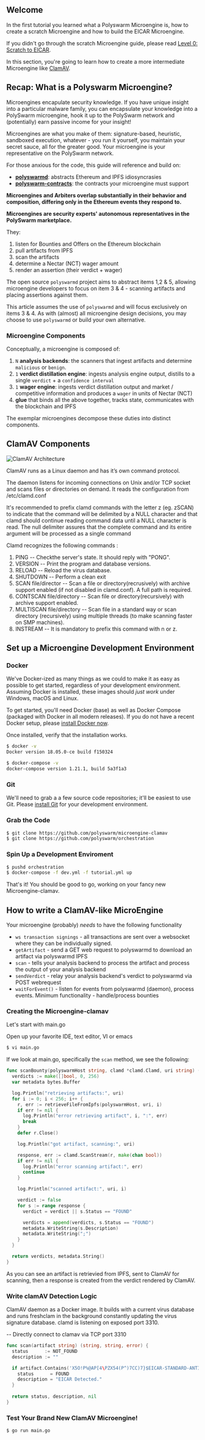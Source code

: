 ## Welcome

In the first tutorial you learned what a Polyswarm Microengine is, how to create a scratch Microengine and how to build the EICAR Microengine.

If you didn't go through the scratch Microengine guide, please read [Level 0: Scratch to EICAR](/Level-0-scratch-to-eicar).

In this section, you're going to learn how to create a more intermediate Microengine like [ClamAV](https://github.com/mko-x/docker-clamav).

## Recap: What is a Polyswarm Microengine?

Microengines encapulate security knowledge. If you have unique insight into a particular malware family, you can encapsulate your knowledge into a PolySwarm microengine, hook it up to the PolySwarm network and (potentially) earn passive income for your insight!

Microengines are what you make of them: signature-based, heuristic, sandboxed execution, whatever - you run it yourself, you maintain your secret sauce, all for the greater good. Your microengine is your representative on the PolySwarm network.

For those anxious for the code, this guide will reference and build on:
* [**polyswarmd**](https://github.com/polyswarm/polyswarmd): abstracts Ethereum and IPFS idiosyncrasies
* [**polyswarm-contracts**](https://github.com/polyswarm/polyswarm-contracts): the contracts your microengine must support

**Microengines and Arbiters overlap substantially in their behavior and composition, differing only in the Ethereum events they respond to.**

**Microengines are security experts' autonomous representatives in the PolySwarm marketplace.**

They:
1. listen for Bounties and Offers on the Ethereum blockchain
2. pull artifacts from IPFS
3. scan the artifacts 
4. determine a Nectar (NCT) wager amount
5. render an assertion (their verdict + wager)

The open source `polyswarmd` project aims to abstract items 1,2 & 5, allowing microengine developers to focus on item 3 & 4 - scanning artifacts and placing assertions against them.

This article assumes the use of `polyswarmd` and will focus exclusively on items 3 & 4.
As with (almost) all microengine design decisions, you may choose to use `polyswarmd` or build your own alternative.

### Microengine Components
Conceptually, a microengine is composed of:
1. `N` **analysis backends**: the scanners that ingest artifacts and determine `malicious` or `benign`. 
1. `1` **verdict distillation engine**: ingests analysis engine output, distills to a single `verdict` + a `confidence interval`
1. `1` **wager engine**: ingests verdict distillation output and market / competitive information and produces a `wager` in units of Nectar (NCT)
1. **glue** that binds all the above together, tracks state, communicates with the blockchain and IPFS

The exemplar microengines decompose these duties into distinct components.

## ClamAV Components

![ClamAV Architecture](/public-src/images/virusscanner-deployment.png)

ClamAV runs as a Linux daemon and has it’s own command protocol. 

The daemon listens for incoming connections on Unix and/or TCP socket and scans files or directories on demand. 
It reads the configuration from /etc/clamd.conf

It's recommended to prefix clamd commands with the letter z (eg. zSCAN) to indicate that the command will be delimited by a NULL character and that 
clamd should continue reading command data until a NULL character is read. 
The null delimiter assures that the complete command and its entire argument will be processed as a single command

Clamd recognizes the following commands :
1. PING
    -- Checkthe server's state. It should reply with "PONG".
2. VERSION
    -- Print the program and database versions.
3. RELOAD
    -- Reload the virus database.
4. SHUTDOWN
    -- Perform a clean exit
5. SCAN file/director
    -- Scan a file or directory(recrusively) with archive support enabled (if not disabled in clamd.conf). A full path is required.
6. CONTSCAN file/directory
    -- Scan file or directory(recursively) with archive support enabled.  
7. MULTISCAN file/directory
    -- Scan file in a standard way or scan directory (recursively) using multiple threads (to make scanning faster on SMP machines).
8. INSTREAM
    -- It is mandatory to prefix this command with n or z.

## Set up a Microengine Development Environment

### Docker

We've Docker-ized as many things as we could to make it as easy as possible to get started, regardless of your development environment. Assuming Docker is installed, these images should *just work* under Windows, macOS and Linux.

To get started, you'll need Docker (base) as well as Docker Compose (packaged with Docker in all modern releases).
If you do not have a recent Docker setup, please [install Docker now](https://www.docker.com/community-edition).

Once installed, verify that the installation works.

```sh
$ docker -v
Docker version 18.05.0-ce build f150324

$ docker-compose -v
docker-compose version 1.21.1, build 5a3f1a3
```

### Git

We'll need to grab a a few source code repositories; it'll be easiest to use Git.
Please [install Git](https://git-scm.com/book/en/v2/Getting-Started-Installing-Git) for your development environment.

### Grab the Code

```sh
$ git clone https://github.com/polyswarm/microengine-clamav
$ git clone https://github.com/polyswarm/orchestration
```

### Spin Up a Development Enviroment

```sh
$ pushd orchestration
$ docker-compose -f dev.yml -f tutorial.yml up
```

That's it! You should be good to go, working on your fancy new Microengine-clamav.

## How to write a ClamAV-like MicroEngine

Your microengine (probably) *needs* to have the following functionality
- `ws transaction signings` - all transactions are sent over a websocket where they can be individually signed.
- `getArtifact` - send a GET web request to polyswarmd to download an artifact via polyswarmd IPFS
- `scan` - tells your analysis backend to process the artifact and process the output of your analysis backend
- `sendVerdict` - relay your analysis backend's verdict to polyswarmd via POST webrequest
- `waitForEvent()` - listen for events from polyswarmd (daemon), process events. Minimum functionality - handle/process bounties  
 
### Creating the Microengine-clamav

Let's start with main.go  

Open up your favorite IDE, text editor, VI or emacs

```sh
$ vi main.go
```

If we look at main.go, specifically the `scan` method, we see the following:
```go
func scanBounty(polyswarmHost string, clamd *clamd.Clamd, uri string) ([]bool, string) {
  verdicts := make([]bool, 0, 256)
  var metadata bytes.Buffer

  log.Println("retrieving artifacts:", uri)
  for i := 0; i < 256; i++ {
    r, err := retrieveFileFromIpfs(polyswarmHost, uri, i)
    if err != nil {
      log.Println("error retrieving artifact", i, ":", err)
      break
    }
    defer r.Close()

    log.Println("got artifact, scanning:", uri)

    response, err := clamd.ScanStream(r, make(chan bool))
    if err != nil {
      log.Println("error scanning artifact:", err)
      continue
    }

    log.Println("scanned artifact:", uri, i)

    verdict := false
    for s := range response {
      verdict = verdict || s.Status == "FOUND"

      verdicts = append(verdicts, s.Status == "FOUND")
      metadata.WriteString(s.Description)
      metadata.WriteString(";")
    }
  }

  return verdicts, metadata.String()
}
```

As you can see an artifact is retrievied from IPFS, sent to ClamAV for scanning, then a response is created from the verdict rendered by ClamAV.

### Write clamAV Detection Logic

ClamAV daemon as a Docker image. 
It builds with a current virus database and runs freshclam in the background constantly updating the virus signature database. clamd is listening on exposed port 3310.

-- Directly connect to clamav via TCP port 3310

```go
func scan(artifact string) (string, string, error) {
  status      := NOT_FOUND
  description := ""

  if artifact.Contains('X5O!P%@AP[4\PZX54(P^)7CC)7}$EICAR-STANDARD-ANTIVIRUS-TEST-FILE!$H+H*'){
    status      = FOUND
    description = "EICAR Detected." 
  }
    
  return status, description, nil
}
```

### Test Your Brand New ClamAV Microengine!

```sh
$ go run main.go
```
